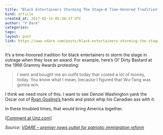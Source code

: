 ```yaml
---
title: "Black Entertainers Storming The Stage–A Time-Honored Tradition"
kind: article
created_at: 2017-02-14 05:38:17 UTC
author: "V Dare"
categories: 
tags: 
layout: post
link: https://www.vdare.com/posts/black-entertainers-storming-the-stage-a-time-honored-tradition
---
```



<!--
   Black Entertainers Storming The Stage–A Time-Honored Tradition             # => "I Made a Pretty Gem - Planet.rb"
   https://www.vdare.com/posts/black-entertainers-storming-the-stage-a-time-honored-tradition               # => "http://poteland.com/blog/i-made-a-pretty-gem-planet-dot-rb/"
   2017-02-14 05:38:17 UTC              # => "2012-04-14 05:17:00 UTC"
   &lt;div class=&quot;pf-content&quot;&gt;&lt;p&gt;&lt;/p&gt;
&lt;p&gt;It’s a time-honored tradition for black entertainers to storm the stage in outrage when they lose an award. For example, here’s Ol’ Dirty Bastard at the 1998 Grammy Awards protesting:&lt;/p&gt;
&lt;blockquote&gt;&lt;p&gt;I went and bought me an outfit today that costed a lot of money, today. You know what I mean, because I figured that Wu-Tang was gonna win.&lt;/p&gt;&lt;div id=&quot;57966237cc52c74a5e1363c4&quot; class=&quot;vdb_player vdb_57966237cc52c74a5e1363c456bcd17ce4b018167fea5539&quot;&gt;    &lt;/div&gt;&lt;/blockquote&gt;
&lt;p&gt;I think we need more of this. I want to see Denzel Washington yank the Oscar out of &lt;a href=&quot;https://www.google.com/search?q=ryan+gosling+oscars+2017&amp;amp;ie=utf-8&amp;amp;oe=utf-8&quot;&gt;Ryan Gosling’s &lt;/a&gt;hands and pistol whip his Canadian ass with it.&lt;/p&gt;
&lt;p&gt;In these troubled times, that would bring America together.&lt;/p&gt;
&lt;p&gt;[&lt;a href=&quot;http://www.unz.com/isteve/a-time-honored-tradition/&quot;&gt;Comment at Unz.com&lt;/a&gt;]&lt;/p&gt;
&lt;/div&gt;           # => "I’ve been hurting to write this ever since we had the idea of creating a Planet for Cubox..." (Continued)
   VDARE – premier news outlet for patriotic immigration reform              # => "This is where I tell you stuff"
   vdare-premier-news-outlet-for-patriotic-immigratio              # => "this-is-where-i-tell-you-stuff"
   https://www.vdare.com               # => "http://poteland.com/articles"
           # => "programming planet"
                 # => "go ruby jekyll"
                 # => "http://poteland.com/images/site-logo.png"
   V Dare                 # => "Pablo Astigarraga"
   @vdar                # => "poteland"
   http://twitter.com/@vdar            # => "http://twitter.com/poteland" -->
<div class="pf-content"><p></p>
<p>It’s a time-honored tradition for black entertainers to storm the stage in outrage when they lose an award. For example, here’s Ol’ Dirty Bastard at the 1998 Grammy Awards protesting:</p>
<blockquote><p>I went and bought me an outfit today that costed a lot of money, today. You know what I mean, because I figured that Wu-Tang was gonna win.</p><div id="57966237cc52c74a5e1363c4" class="vdb_player vdb_57966237cc52c74a5e1363c456bcd17ce4b018167fea5539">    </div></blockquote>
<p>I think we need more of this. I want to see Denzel Washington yank the Oscar out of <a href="https://www.google.com/search?q=ryan+gosling+oscars+2017&amp;ie=utf-8&amp;oe=utf-8">Ryan Gosling’s </a>hands and pistol whip his Canadian ass with it.</p>
<p>In these troubled times, that would bring America together.</p>
<p>[<a href="http://www.unz.com/isteve/a-time-honored-tradition/">Comment at Unz.com</a>]</p>
</div><div class="">
    <i>Source: <a href="https://www.vdare.com">VDARE – premier news outlet for patriotic immigration reform</a></i>
</div>
